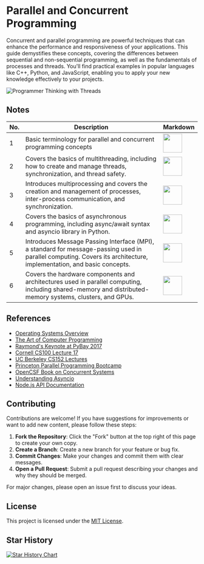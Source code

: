# Parallel and Concurrent Programming

Concurrent and parallel programming are powerful techniques that can enhance the performance and responsiveness of your applications. This guide demystifies these concepts, covering the differences between sequential and non-sequential programming, as well as the fundamentals of processes and threads. You'll find practical examples in popular languages like C++, Python, and JavaScript, enabling you to apply your new knowledge effectively to your projects.

![Programmer Thinking with Threads](https://user-images.githubusercontent.com/37275728/220352641-fb9487f6-e2a6-4433-943d-fffef4141c02.jpeg)

## Notes

| No. | Description                                                         | Markdown                                                            |
| --- | ------------------------------------------------------------------- | ------------------------------------------------------------------- |
| 1   | Basic terminology for parallel and concurrent programming concepts | <a href="https://github.com/djeada/Parallel-And-Concurrent-Programming/blob/master/notes/01_basic_terminology.md"><img src="https://img.icons8.com/color/344/markdown.png" height="50" /> </a> |
| 2   | Covers the basics of multithreading, including how to create and manage threads, synchronization, and thread safety. | <a href="https://github.com/djeada/Parallel-And-Concurrent-Programming/blob/master/notes/02_multithreading.md"><img src="https://img.icons8.com/color/344/markdown.png" height="50" /> </a> |
| 3   | Introduces multiprocessing and covers the creation and management of processes, inter-process communication, and synchronization. | <a href="https://github.com/djeada/Parallel-And-Concurrent-Programming/blob/master/notes/03_multiprocessing.md"><img src="https://img.icons8.com/color/344/markdown.png" height="50" /> </a> |
| 4   | Covers the basics of asynchronous programming, including async/await syntax and asyncio library in Python. | <a href="https://github.com/djeada/Parallel-And-Concurrent-Programming/blob/master/notes/04_asynchronous_programming.md"><img src="https://img.icons8.com/color/344/markdown.png" height="50" /> </a> |
| 5   | Introduces Message Passing Interface (MPI), a standard for message-passing used in parallel computing. Covers its architecture, implementation, and basic concepts. | <a href="https://github.com/djeada/Parallel-And-Concurrent-Programming/blob/master/notes/05_mpi.md"><img src="https://img.icons8.com/color/344/markdown.png" height="50" /> </a> |
| 6   | Covers the hardware components and architectures used in parallel computing, including shared-memory and distributed-memory systems, clusters, and GPUs. | <a href="https://github.com/djeada/Parallel-And-Concurrent-Programming/blob/master/notes/06_hardware.md"><img src="https://img.icons8.com/color/344/markdown.png" height="50" /> </a> |

## References

- [Operating Systems Overview](https://www.personal.kent.edu/~rmuhamma/OpSystems/os.html)
- [The Art of Computer Programming](https://www.oreilly.com/library/view/the-art-of/9780596802424/)
- [Raymond's Keynote at PyBay 2017](https://pybay.com/site_media/slides/raymond2017-keynote/index.html)
- [Cornell CS100 Lecture 17](https://courses.cs.cornell.edu/cs100/1999su/lectures/lecture17/sld003.htm)
- [UC Berkeley CS152 Lectures](https://inst.eecs.berkeley.edu/~cs152/fa16/lectures/)
- [Princeton Parallel Programming Bootcamp](https://princetonuniversity.github.io/PUbootcamp/sessions/parallel-programming/)
- [OpenCSF Book on Concurrent Systems](https://w3.cs.jmu.edu/kirkpams/OpenCSF/Books/csf/html/)
- [Understanding Asyncio](https://lucumr.pocoo.org/2016/10/30/i-dont-understand-asyncio/)
- [Node.js API Documentation](https://www.cs.unb.ca/~bremner/teaching/cs2613/books/nodejs-api/)

## Contributing

Contributions are welcome! If you have suggestions for improvements or want to add new content, please follow these steps:

1. **Fork the Repository**: Click the "Fork" button at the top right of this page to create your own copy.
2. **Create a Branch**: Create a new branch for your feature or bug fix.
3. **Commit Changes**: Make your changes and commit them with clear messages.
4. **Open a Pull Request**: Submit a pull request describing your changes and why they should be merged.

For major changes, please open an issue first to discuss your ideas.

## License

This project is licensed under the [MIT License](https://choosealicense.com/licenses/mit/).

## Star History

[![Star History Chart](https://api.star-history.com/svg?repos=djeada/Parallel-And-Concurrent-Programming&type=Date)](https://star-history.com/#djeada/Parallel-And-Concurrent-Programming&Date)
